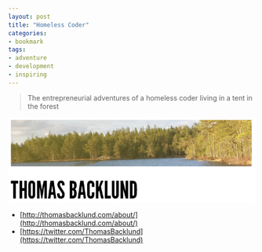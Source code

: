 ```yaml
---
layout: post
title: "Homeless Coder"
categories:
- bookmark
tags:
- adventure
- development
- inspiring
---
```

>The entrepreneurial adventures of a homeless coder living in a tent in the forest

![Thomas Backlund](/images/posts/thomas-backlund.png)

* [http://thomasbacklund.com/about/](http://thomasbacklund.com/about/)
* [https://twitter.com/ThomasBacklund](https://twitter.com/ThomasBacklund)
